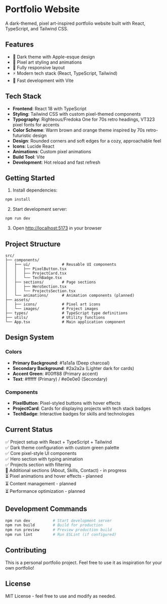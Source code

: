 # Portfolio Website

A dark-themed, pixel art-inspired portfolio website built with React, TypeScript, and Tailwind CSS.

## Features

- 🎨 Dark theme with Apple-esque design
- 🎯 Pixel art styling and animations
- 📱 Fully responsive layout
- ⚡ Modern tech stack (React, TypeScript, Tailwind)
- 🚀 Fast development with Vite

## Tech Stack

- **Frontend**: React 18 with TypeScript
- **Styling**: Tailwind CSS with custom pixel-themed components
- **Typography**: Righteous/Fredoka One for 70s retro headings, VT323 pixel fonts for accents
- **Color Scheme**: Warm brown and orange theme inspired by 70s retro-futuristic design
- **Design**: Rounded corners and soft edges for a cozy, approachable feel
- **Icons**: Lucide React
- **Animations**: Custom pixel animations
- **Build Tool**: Vite
- **Development**: Hot reload and fast refresh

## Getting Started

1. Install dependencies:
```bash
npm install
```

2. Start development server:
```bash
npm run dev
```

3. Open [http://localhost:5173](http://localhost:5173) in your browser

## Project Structure

```
src/
├── components/
│   ├── ui/              # Reusable UI components
│   │   ├── PixelButton.tsx
│   │   ├── ProjectCard.tsx
│   │   └── TechBadge.tsx
│   ├── sections/        # Page sections
│   │   ├── HeroSection.tsx
│   │   └── ProjectsSection.tsx
│   └── animations/      # Animation components (planned)
├── assets/
│   ├── icons/           # Pixel art icons
│   └── images/          # Project images
├── types/               # TypeScript type definitions
├── utils/               # Utility functions
└── App.tsx              # Main application component
```

## Design System

### Colors
- **Primary Background**: #1a1a1a (Deep charcoal)
- **Secondary Background**: #2a2a2a (Lighter dark for cards)
- **Accent Green**: #00ff88 (Primary accent)
- **Text**: #ffffff (Primary) / #e0e0e0 (Secondary)

### Components
- **PixelButton**: Pixel-styled buttons with hover effects
- **ProjectCard**: Cards for displaying projects with tech stack badges
- **TechBadge**: Interactive badges for skills and technologies

## Current Status

✅ Project setup with React + TypeScript + Tailwind  
✅ Dark theme configuration with custom green palette  
✅ Core pixel-style UI components  
✅ Hero section with typing animation  
✅ Projects section with filtering  
🔄 Additional sections (About, Skills, Contact) - in progress  
⏳ Pixel animations and hover effects - planned  
⏳ Content management - planned  
⏳ Performance optimization - planned  

## Development Commands

```bash
npm run dev          # Start development server
npm run build        # Build for production
npm run preview      # Preview production build
npm run lint         # Run ESLint (if configured)
```

## Contributing

This is a personal portfolio project. Feel free to use it as inspiration for your own portfolio!

## License

MIT License - feel free to use and modify as needed.
